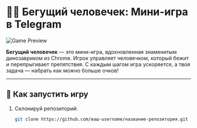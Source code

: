 # 🏃‍♂️ Бегущий человечек: Мини-игра в Telegram

![Game Preview](https://via.placeholder.com/600x400?text=Preview+of+the+Game) <!-- Замени эту ссылку на реальный скриншот игры -->

**Бегущий человечек** — это мини-игра, вдохновленная знаменитым динозавриком из Chrome. Игрок управляет человечком, который бежит и перепрыгивает препятствия. С каждым шагом игра ускоряется, а твоя задача — набрать как можно больше очков!

---

## 🚀 Как запустить игру

1. Склонируй репозиторий:
   ```bash
   git clone https://github.com/ваш-username/название-репозитория.git
